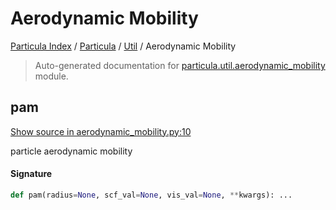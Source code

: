 # Aerodynamic Mobility

[Particula Index](../../README.md#particula-index) / [Particula](../index.md#particula) / [Util](./index.md#util) / Aerodynamic Mobility

> Auto-generated documentation for [particula.util.aerodynamic_mobility](https://github.com/Gorkowski/particula/blob/main/particula/util/aerodynamic_mobility.py) module.

## pam

[Show source in aerodynamic_mobility.py:10](https://github.com/Gorkowski/particula/blob/main/particula/util/aerodynamic_mobility.py#L10)

particle aerodynamic mobility

#### Signature

```python
def pam(radius=None, scf_val=None, vis_val=None, **kwargs): ...
```
